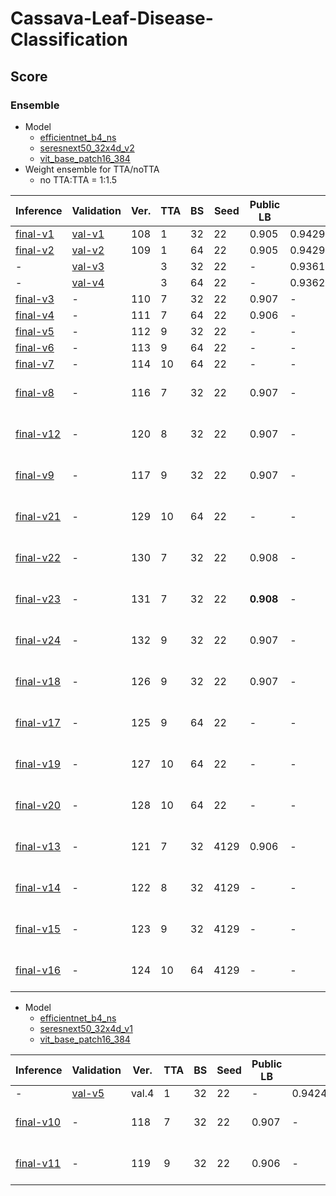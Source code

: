 # Cassava-Leaf-Disease-Classification

## Score

### Ensemble

- Model
    - [efficientnet_b4_ns]
    - [seresnext50_32x4d_v2]
    - [vit_base_patch16_384]
- Weight ensemble for TTA/noTTA
    - no TTA:TTA = 1:1.5

| Inference   | Validation | Ver. | TTA | BS  | Seed | Public LB | CV                 | Comment           |
| ---         | ---        | ---  | --- | --- | ---  | ---       | ---                | ---               |
| [final-v1]  | [val-v1]   | 108  | 1   | 32  | 22   | 0.905     | 0.9429319968105707 | -                 |
| [final-v2]  | [val-v2]   | 109  | 1   | 64  | 22   | 0.905     | 0.9429319968105707 | -                 |
| -           | [val-v3]   |      | 3   | 32  | 22   | -         | 0.9361734442039716 | -                 |
| -           | [val-v4]   |      | 3   | 64  | 22   | -         | 0.9362114136006379 | -                 |
| [final-v3]  | -          | 110  | 7   | 32  | 22   | 0.907     | -                  | -                 |
| [final-v4]  | -          | 111  | 7   | 64  | 22   | 0.906     | -                  | -                 |
| [final-v5]  | -          | 112  | 9   | 32  | 22   | -         | -                  | -                 |
| [final-v6]  | -          | 113  | 9   | 64  | 22   | -         | -                  | -                 |
| [final-v7]  | -          | 114  | 10  | 64  | 22   | -         | -                  | -                 |
| [final-v8]  | -          | 116  | 7   | 32  | 22   | 0.907     | -                  | TTA weight (even) |
| [final-v12] | -          | 120  | 8   | 32  | 22   | 0.907     | -                  | TTA weight (even) |
| [final-v9]  | -          | 117  | 9   | 32  | 22   | 0.907     | -                  | TTA weight (even) |
| [final-v21] | -          | 129  | 10  | 64  | 22   | -         | -                  | TTA weight (even) |
| [final-v22] | -          | 130  | 7   | 32  | 22   | 0.908     | -                  | TTA weight (10-6) |
| [final-v23] | -          | 131  | 7   | 32  | 22   | **0.908** | -                  | TTA weight (4-6)  |
| [final-v24] | -          | 132  | 9   | 32  | 22   | 0.907     | -                  | TTA weight (5-8)  |
| [final-v18] | -          | 126  | 9   | 32  | 22   | 0.907     | -                  | TTA weight (12-8) |
| [final-v17] | -          | 125  | 9   | 64  | 22   | -         | -                  | TTA weight (12-8) |
| [final-v19] | -          | 127  | 10  | 64  | 22   | -         | -                  | TTA weight (12-9) |
| [final-v20] | -          | 128  | 10  | 64  | 22   | -         | -                  | TTA weight (15-9) |
| [final-v13] | -          | 121  | 7   | 32  | 4129 | 0.906     | -                  | TTA weight (even) |
| [final-v14] | -          | 122  | 8   | 32  | 4129 | -         | -                  | TTA weight (even) |
| [final-v15] | -          | 123  | 9   | 32  | 4129 | -         | -                  | TTA weight (even) |
| [final-v16] | -          | 124  | 10  | 64  | 4129 | -         | -                  | TTA weight (even) |

- Model
    - [efficientnet_b4_ns]
    - [seresnext50_32x4d_v1]
    - [vit_base_patch16_384]

| Inference   | Validation | Ver.  | TTA | BS  | Seed | Public LB | CV                 | Comment           |
| ---         | ---        | ---   | --- | --- | ---  | ---       | ---                | ---               |
| -           | [val-v5]   | val.4 | 1   | 32  | 22   | -         | 0.9424763640505752 | -                 |
| [final-v10] | -          | 118   | 7   | 32  | 22   | 0.907     | -                  | TTA weight (even) |
| [final-v11] | -          | 119   | 9   | 32  | 22   | 0.906     | -                  | TTA weight (even) |

[final-v1]: https://github.com/IMOKURI/Cassava-Leaf-Disease-Classification/commit/35741622e876fe21950b8bf19358082a9c11692b
[final-v2]: https://github.com/IMOKURI/Cassava-Leaf-Disease-Classification/commit/2660543d37c5f6c994c43e6f75025553aa276892
[final-v3]: https://github.com/IMOKURI/Cassava-Leaf-Disease-Classification/commit/eef41a3d1b49cbf98b856c7e7cfb9a694c86b707
[final-v4]: https://github.com/IMOKURI/Cassava-Leaf-Disease-Classification/commit/f84fb35da9f75cbab7817cde3af8093075ac47df
[final-v5]: https://github.com/IMOKURI/Cassava-Leaf-Disease-Classification/commit/2f74efb27ee96c0b7cb278274cd541933f5c94cc
[final-v6]: https://github.com/IMOKURI/Cassava-Leaf-Disease-Classification/commit/c89e9479f3aa6e3848fbf497c2c0be0974662bd2
[final-v7]: https://github.com/IMOKURI/Cassava-Leaf-Disease-Classification/commit/adcd3fb90429b35f1b31813ca249e9e7d679544a
[final-v8]: https://github.com/IMOKURI/Cassava-Leaf-Disease-Classification/commit/fc3a88d14ad9ae2dbc5d796e024fd0484add2b03
[final-v9]: https://github.com/IMOKURI/Cassava-Leaf-Disease-Classification/commit/279ec7a9d1a68b4cdbf7da91bdb5d6f5498b507f
[final-v10]: https://github.com/IMOKURI/Cassava-Leaf-Disease-Classification/commit/bac47c98baeedea96c325134dc16ac00fdd97725
[final-v11]: https://github.com/IMOKURI/Cassava-Leaf-Disease-Classification/commit/19ac6d11ba87808f2f3a186c0fa131c1ab6d7e38
[final-v12]: https://github.com/IMOKURI/Cassava-Leaf-Disease-Classification/commit/e0c553d546dcf17f9efd1bb981938c216724c614
[final-v13]: https://github.com/IMOKURI/Cassava-Leaf-Disease-Classification/commit/ed6e49781a4d1d3d912263f1e591dbfbd83fa4c8
[final-v14]: https://github.com/IMOKURI/Cassava-Leaf-Disease-Classification/commit/3d17e495aa75a203d9b679271e32b1764ee7338a
[final-v15]: https://github.com/IMOKURI/Cassava-Leaf-Disease-Classification/commit/14105f2a2c2f6573d4c2d1b989a2eba4b821e2d4
[final-v16]: https://github.com/IMOKURI/Cassava-Leaf-Disease-Classification/commit/00bd6f6a85deec75f9dd6b01446a2422efdf87a6
[final-v17]: https://github.com/IMOKURI/Cassava-Leaf-Disease-Classification/commit/cf9d2c0a608b7ba1d054ac28d16342151eb9a309
[final-v18]: https://github.com/IMOKURI/Cassava-Leaf-Disease-Classification/commit/364b112c29d2c3478e0ca6fdd8ec661a98b7e470
[final-v19]: https://github.com/IMOKURI/Cassava-Leaf-Disease-Classification/commit/0f2b484a0edb0c81f8315fbd4e7d70debc715ce0
[final-v20]: https://github.com/IMOKURI/Cassava-Leaf-Disease-Classification/commit/ee56054f177b0251293002929747598914c60ac4
[final-v21]: https://github.com/IMOKURI/Cassava-Leaf-Disease-Classification/commit/516d593ea1c73f911bd88fad86a00f5b692bd37d
[final-v22]: https://github.com/IMOKURI/Cassava-Leaf-Disease-Classification/commit/05384f440dc7e51cac3e90706ab550aa66946ea1
[final-v23]: https://github.com/IMOKURI/Cassava-Leaf-Disease-Classification/commit/de47d585a2b257987dbe6367cc2efade5a0bbe0b
[final-v24]: https://github.com/IMOKURI/Cassava-Leaf-Disease-Classification/commit/7f74f15ac7ce3edc60a631c2731ce958e2b6055b
[val-v1]: https://github.com/IMOKURI/Cassava-Leaf-Disease-Classification/commit/f7143beaf5c25829e686f94162cdfa7d0d88d7b1
[val-v2]: https://github.com/IMOKURI/Cassava-Leaf-Disease-Classification/commit/e4e5a946cdce5a90451825fa0578ec5922f0cc93
[val-v3]: https://github.com/IMOKURI/Cassava-Leaf-Disease-Classification/commit/8cb509a66caa3ec08b1b8dfb26344ff04dfa9372
[val-v4]: https://github.com/IMOKURI/Cassava-Leaf-Disease-Classification/commit/a90b69a45c7b7ed0606eb66fbf22766f00de6a9a
[val-v5]: https://www.kaggle.com/imokuri/cassava-validation?scriptVersionId=54208618
[efficientnet_b4_ns]: https://github.com/imokuri/cassava-leaf-disease-classification/commit/f639150116370039666b7bab452abd85932f4d24
[seresnext50_32x4d_v1]: https://github.com/IMOKURI/Cassava-Leaf-Disease-Classification/commit/448848da662d9f7347b39439fb0af771ff019fd7
[seresnext50_32x4d_v2]: https://github.com/IMOKURI/Cassava-Leaf-Disease-Classification/commit/fb7397ca97d624eb4db467c3d67a4c492313aaad
[vit_base_patch16_384]: https://github.com/IMOKURI/Cassava-Leaf-Disease-Classification/commit/9b7093ed7501254f7705edd31f96467f2be00d8b
